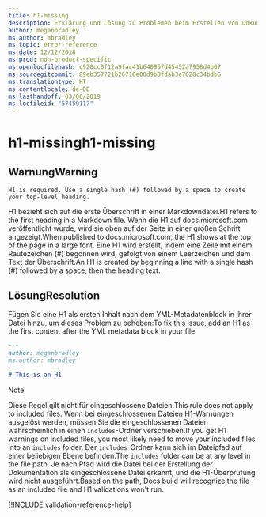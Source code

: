 ```yaml
---
title: h1-missing
description: Erklärung und Lösung zu Problemen beim Erstellen von Dokumentationsartikeln – h1-missing
author: meganbradley
ms.author: mbradley
ms.topic: error-reference
ms.date: 12/12/2018
ms.prod: non-product-specific
ms.openlocfilehash: c920cc0f12a9fac41b640957d45452a7958d4b07
ms.sourcegitcommit: 89eb357721b26710e00d9b8fdab3e7628c34bdb6
ms.translationtype: HT
ms.contentlocale: de-DE
ms.lasthandoff: 03/06/2019
ms.locfileid: "57459117"
---
```

# <a name="h1-missing"></a><span data-ttu-id="94b6e-103">h1-missing</span><span class="sxs-lookup"><span data-stu-id="94b6e-103">h1-missing</span></span>

## <a name="warning"></a><span data-ttu-id="94b6e-104">Warnung</span><span class="sxs-lookup"><span data-stu-id="94b6e-104">Warning</span></span>

`H1 is required. Use a single hash (#) followed by a space to create your top-level heading.`

<span data-ttu-id="94b6e-105">H1 bezieht sich auf die erste Überschrift in einer Markdowndatei.</span><span class="sxs-lookup"><span data-stu-id="94b6e-105">H1 refers to the first heading in a Markdown file.</span></span> <span data-ttu-id="94b6e-106">Wenn die H1 auf docs.microsoft.com veröffentlicht wurde, wird sie oben auf der Seite in einer großen Schrift angezeigt.</span><span class="sxs-lookup"><span data-stu-id="94b6e-106">When published to docs.microsoft.com, the H1 shows at the top of the page in a large font.</span></span> <span data-ttu-id="94b6e-107">Eine H1 wird erstellt, indem eine Zeile mit einem Rautezeichen (#) begonnen wird, gefolgt von einem Leerzeichen und dem Text der Überschrift.</span><span class="sxs-lookup"><span data-stu-id="94b6e-107">An H1 is created by beginning a line with a single hash (#) followed by a space, then the heading text.</span></span>

## <a name="resolution"></a><span data-ttu-id="94b6e-108">Lösung</span><span class="sxs-lookup"><span data-stu-id="94b6e-108">Resolution</span></span>

<span data-ttu-id="94b6e-109">Fügen Sie eine H1 als ersten Inhalt nach dem YML-Metadatenblock in Ihrer Datei hinzu, um dieses Problem zu beheben:</span><span class="sxs-lookup"><span data-stu-id="94b6e-109">To fix this issue, add an H1 as the first content after the YML metadata block in your file:</span></span>

```markdown
---
author: meganbradley
ms.author: mbradley
---
# This is an H1
```

> [!NOTE]
> <span data-ttu-id="94b6e-110">Diese Regel gilt nicht für eingeschlossene Dateien.</span><span class="sxs-lookup"><span data-stu-id="94b6e-110">This rule does not apply to included files.</span></span> <span data-ttu-id="94b6e-111">Wenn bei eingeschlossenen Dateien H1-Warnungen ausgelöst werden, müssen Sie die eingeschlossenen Dateien wahrscheinlich in einen `includes`-Ordner verschieben.</span><span class="sxs-lookup"><span data-stu-id="94b6e-111">If you get H1 warnings on included files, you most likely need to move your included files into an `includes` folder.</span></span> <span data-ttu-id="94b6e-112">Der `includes`-Ordner kann sich im Dateipfad auf einer beliebigen Ebene befinden.</span><span class="sxs-lookup"><span data-stu-id="94b6e-112">The `includes` folder can be at any level in the file path.</span></span> <span data-ttu-id="94b6e-113">Je nach Pfad wird die Datei bei der Erstellung der Dokumentation als eingeschlossene Datei erkannt, und die H1-Überprüfung wird nicht ausgeführt.</span><span class="sxs-lookup"><span data-stu-id="94b6e-113">Based on the path, Docs build will recognize the file as an included file and H1 validations won't run.</span></span>

<!--make sure to add this file to your includes folder and verify the path-->
[!INCLUDE [validation-reference-help](includes/validation-reference-help.md)]